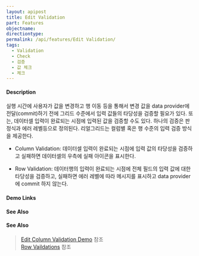 ```yaml
---
layout: apipost
title: Edit Validation
part: Features
objectname: 
directiontype: 
permalink: /api/features/Edit Validation/
tags:
  - Validation
  - Check
  - 검증
  - 값 체크
  - 체크
---
```


#### Description

실행 시간에 사용자가 값을 변경하고 행 이동 등을 통해서 변경 값을 data provider에 전달(commit)하기 전에 그리드 수준에서 입력 값들의 타당성을 검증할 필요가 있다. 또는, 데이터셀 입력이 완료되는 시점에 입력된 값을 검증할 수도 있다. 하나의 검증은 판정식과 에러 레벨등으로 정의된다. 리얼그리드는 컬럼별 혹은 행 수준의 입력 검증 방식을 제공한다.

* Column Validation: 데이터셀 입력이 완료되는 시점에 입력 값의 타당성을 검증하고 실패하면 데이터셀의 우측에 실패 아이콘을 표시한다.

* Row Validation: 데이터행의 입력이 완료되는 시점에 전체 필드의 입력 값에 대한 타당성을 검증하고, 실패하면 에러 레벨에 따라 메시지를 표시하고 data provider에 commit 하지 않는다.

#### Demo Links
#### See Also

#### See Also

> [Edit Column Validation Demo](http://demo.realgrid.net/Demo/EditColumnValidation) 참조  
> [Row Vaildations](http://demo.realgrid.com/Demo/EditRowValidation) 참조  
